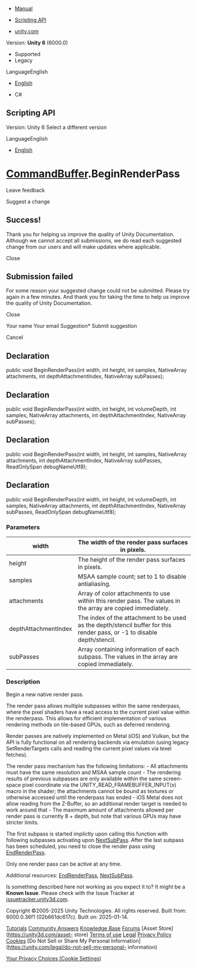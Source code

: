 [ ]()

  * [Manual](../Manual/index.html)
  * [Scripting API](../ScriptReference/index.html)

  * [unity.com](https://unity.com/)

Version: **Unity 6** (6000.0)

  * Supported
  * Legacy

LanguageEnglish

  * [English]()

  * C#

[ ](https://docs.unity3d.com)

## Scripting API

Version: Unity 6 Select a different version

LanguageEnglish

  * [English]()

#  [CommandBuffer](Rendering.CommandBuffer.html).BeginRenderPass

Leave feedback

Suggest a change

## Success!

Thank you for helping us improve the quality of Unity Documentation. Although
we cannot accept all submissions, we do read each suggested change from our
users and will make updates where applicable.

Close

## Submission failed

For some reason your suggested change could not be submitted. Please <a>try
again</a> in a few minutes. And thank you for taking the time to help us
improve the quality of Unity Documentation.

Close

Your name Your email Suggestion* Submit suggestion

Cancel

[ ]()

## Declaration

public void BeginRenderPass(int width, int height, int samples,
NativeArray<AttachmentDescriptor> attachments, int depthAttachmentIndex,
NativeArray<SubPassDescriptor> subPasses);

## Declaration

public void BeginRenderPass(int width, int height, int volumeDepth, int
samples, NativeArray<AttachmentDescriptor> attachments, int
depthAttachmentIndex, NativeArray<SubPassDescriptor> subPasses);

## Declaration

public void BeginRenderPass(int width, int height, int samples,
NativeArray<AttachmentDescriptor> attachments, int depthAttachmentIndex,
NativeArray<SubPassDescriptor> subPasses, ReadOnlySpan<byte> debugNameUtf8);

## Declaration

public void BeginRenderPass(int width, int height, int volumeDepth, int
samples, NativeArray<AttachmentDescriptor> attachments, int
depthAttachmentIndex, NativeArray<SubPassDescriptor> subPasses,
ReadOnlySpan<byte> debugNameUtf8);

### Parameters

width | The width of the render pass surfaces in pixels.  
---|---  
height | The height of the render pass surfaces in pixels.  
samples | MSAA sample count; set to 1 to disable antialiasing.  
attachments | Array of color attachments to use within this render pass. The values in the array are copied immediately.  
depthAttachmentIndex | The index of the attachment to be used as the depth/stencil buffer for this render pass, or -1 to disable depth/stencil.  
subPasses | Array containing information of each subpass. The values in the array are copied immediately.  
  
### Description

Begin a new native render pass.

The render pass allows multiple subpasses within the same renderpass, where
the pixel shaders have a read access to the current pixel value within the
renderpass. This allows for efficient implementation of various rendering
methods on tile-based GPUs, such as deferred rendering.  
  
Render passes are natively implemented on Metal (iOS) and Vulkan, but the API
is fully functional on all rendering backends via emulation (using legacy
SetRenderTargets calls and reading the current pixel values via texel
fetches).  
  
The render pass mechanism has the following limitations: \- All attachments
must have the same resolution and MSAA sample count \- The rendering results
of previous subpasses are only available within the same screen-space pixel
coordinate via the UNITY_READ_FRAMEBUFFER_INPUT(x) macro in the shader; the
attachments cannot be bound as textures or otherwise accessed until the
renderpass has ended \- iOS Metal does not allow reading from the Z-Buffer, so
an additional render target is needed to work around that \- The maximum
amount of attachments allowed per render pass is currently 8 + depth, but note
that various GPUs may have stricter limits.  
  
The first subpass is started implictly upon calling this function with
following subpasses activating upon
[NextSubPass](Rendering.CommandBuffer.NextSubPass.html). After the last
subpass has been scheduled, you need to close the render pass using
[EndRenderPass](Rendering.CommandBuffer.EndRenderPass.html).  
  
Only one render pass can be active at any time.  
  
Additional resources:
[EndRenderPass](Rendering.CommandBuffer.EndRenderPass.html),
[NextSubPass](Rendering.CommandBuffer.NextSubPass.html).

Is something described here not working as you expect it to? It might be a
**Known Issue**. Please check with the Issue Tracker at
[issuetracker.unity3d.com](https://issuetracker.unity3d.com).

Copyright ©2005-2025 Unity Technologies. All rights reserved. Built from:
6000.0.36f1 (02b661dc617c). Built on: 2025-01-14.

[Tutorials](https://unity3d.com/learn) [Community
Answers](https://answers.unity3d.com) [Knowledge
Base](https://support.unity3d.com/hc/en-us)
[Forums](https://forum.unity3d.com) [Asset Store](https://unity3d.com/asset-
store) [Terms of use](https://docs.unity3d.com/Manual/TermsOfUse.html)
[Legal](https://unity.com/legal) [Privacy
Policy](https://unity.com/legal/privacy-policy)
[Cookies](https://unity.com/legal/cookie-policy) [Do Not Sell or Share My
Personal Information](https://unity.com/legal/do-not-sell-my-personal-
information)

[Your Privacy Choices (Cookie Settings)](javascript:void\(0\);)

